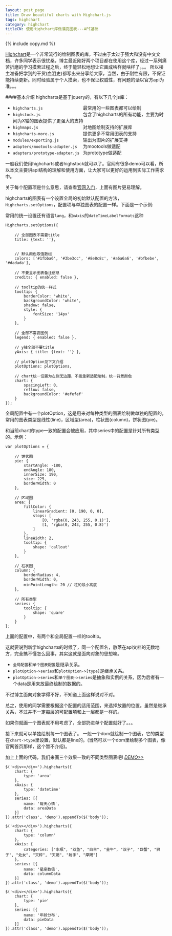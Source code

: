 ```yaml
---
layout: post_page
title: Draw beautiful charts with Highchart.js
tags: highchart
category: highchart
titleCN: 使用Highchart库做漂亮图表---API基础
---
```


{% include copy.md %}

[Highchart](http://www.highcharts.com/)是一个非常流行的绘制图表的库，不过由于太过于强大和没有中文文档，许多同学表示很忧桑，博主最近刚好两个项目都在使用这个库，经过一系列痛苦折磨的学习摸索过程之后，终于能轻松地想让它画成啥样就啥样了。。。
所以楼主准备把学到的干货(血泪史)都写出来分享给大家，当然，由于耐性有限，不保证能持续更新。同时经验属于个人摸索，也不保证权威性，有问题的话以官方api为准。。。

####基本介绍
highcharts是基于jquery的，有以下几个js库：
 - `highcharts.js                 `   最常用的一些图表都可以绘制
 - `highstock.js                  `   包含了highcharts的所有功能，主要为时间为X轴的图表提供了更强大的支持
 - `highmaps.js                   `   对地图绘制支持的扩展库
 - `highcharts-more.js            `   提供更多不常用图表的支持
 - `modules/exporting.js          `   输出为图片的扩展支持
 - `adapters/mootools-adapter.js  `   为mootools做适配
 - `adapters/prototype-adapter.js `   为prototype做适配


一般我们使用highcharts或者highstock就可以了。官网有很多demo可以看，所以本文主要讲api结构的理解和使用方面，让大家可以更好的运用到实际工作需求中。

关于每个配置项是什么意思，请查看[官网入门](http://www.highcharts.com/docs/chart-concepts/understanding-highcharts/)，上面有图片更易理解。

highcharts的图表有一个设置全局的初始默认配置的方法，`Highcharts.setOptions`，配置项与单独图表的配置一样。下面是一个示例:

常用的统一设置还有语言`lang`，和`xAxis`的`dateTimeLabelFormats`这种

    Highcharts.setOptions({

        // 全部图表不需要title
        title: {text: ''},


        // 默认颜色取值数组
        colors: ['#1fbba6', '#3be3cc', '#8e8c8c', '#a6a6a6', '#bfbebe', '#dadada'],

        // 不要显示图表备注信息
        credits: { enabled: false },

        // tooltip的统一样式
        tooltip: {
            borderColor: 'white',
            backgroundColor: 'white',
            shadow: false,
            style: {
                fontSize: '14px'
            }
        },

        // 全部不需要图例
        legend: { enabled: false },

        // y轴全部不要title
        yAxis: { title: {text: ''} },

        // plotOption见下文介绍
        plotOptions: plotOptions,

        // chart统一设置为左侧无边距，不能重新适配绘制，统一背景颜色
        chart: {
            spacingLeft: 0,
            reflow: false,
            backgroundColor: '#efefef'
        }
    });

全局配置中有一个plotOption，这是用来对每种类型的图表绘制做单独的配置的，常用的图表类型是线性(line)，区域型(area)，柱状图(column)，饼状图(pie)。

和当前chart的type一致的配置会被应用，其中series中的配置是针对所有类型的。示例：

    var plotOptions = {

        // 饼状图
        pie: {
            startAngle: -180,
            endAngle: 180,
            innerSize: 190,
            size: 225,
            borderWidth: 0
        },

        // 区域图
        area: {
            fillColor: {
                linearGradient: [0, 190, 0, 0],
                stops: [
                    [0, 'rgba(0, 243, 255, 0.1)'],
                    [1, 'rgba(0, 243, 255, 0.8)']
                ]
            },
            lineWidth: 2,
            tooltip: {
                shape: 'callout'
            }
        },

        // 柱状图
        column: {
            borderRadius: 4,
            borderWidth: 0,
            minPointLength: 20 // 柱的最小高度
        },

        // 所有类型
        series: {
            tooltip: {
                shape: 'quare'
            }
        }
    };

上面的配置中，有两个和全局配置一样的tooltip。

这就要说到新学highcharts的时候了，同一个配置名，散落在api文档的无数地方，完全搞不懂怎么回事，其实这就是面向对象的思想嘛。

 - `全局配置`和`单个图表配置`是继承关系。
 - `plotOption->series`和`plotOption->[type]`是继承关系。
 - `plotOption->series`和`单个图表->series`是抽象和实例的关系，因为后者有一个data是用来放最终绘制的数据的。

不过博主面向对象学得不好，不知道上面这样说对不对。

总之，使用的同学需要根据这个配置的适用范围，来选择放置的位置。虽然是继承关系，不过并不一定每层的可配置项和上一层都是一样的。

如果你就画一个图表就不用考虑了，全部扔进单个配置就好了。。。

接下来就可以单独绘制每一个图表了。 一般一个dom就绘制一个图表，它的类型在`chart->type`里设置，默认都是line的。(当然可以一个dom里绘制多个图表，像官网首页那样，这个暂不介绍)。

加上上面的代码，我们来画三个效果一致的不同类型图表吧! [_DEMO>>_](/demo/2014-04-28-Draw-Beautiful-Charts-with-HighchartJs/index.html)

    $('<div></div>').highcharts({
        chart: {
            type: 'area'
        },
        xAxis: {
            type: 'datetime'
        },
        series: [{
            name: '每天心情',
            data: areaData
        }]
    }).attr('class', 'demo').appendTo($('body'));
    
    $('<div></div>').highcharts({
        chart: {
            type: 'column'
        },
        xAxis: {
            categories: ["水瓶", "双鱼", "白羊", "金牛", "双子", "巨蟹", "狮子", "处女", "天秤", "天蝎", "射手", "摩羯"]
        },
        series: [{
            name: '星座数值',
            data: columnData
        }]
    }).attr('class', 'demo').appendTo($('body'));
    
    $('<div></div>').highcharts({
        chart: {
            type: 'pie'
        },
        series: [{
            name: '年龄分布',
            data: pieData
        }]
    }).attr('class', 'demo').appendTo($('body'));
